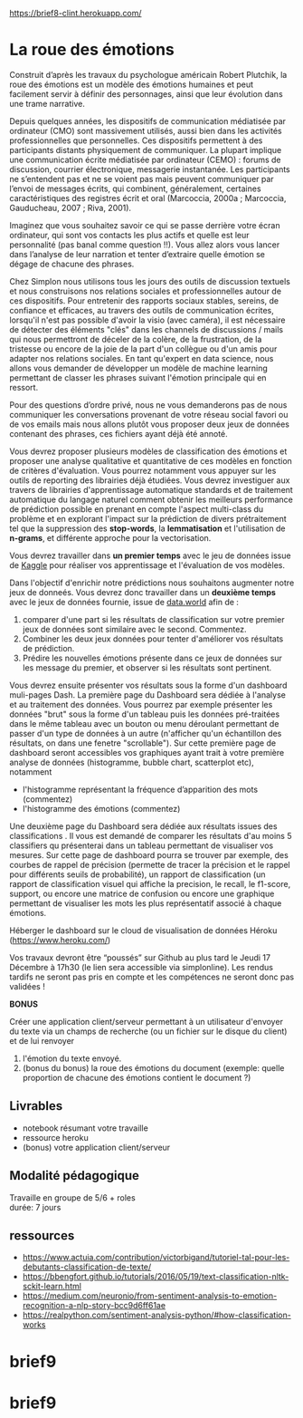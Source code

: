 https://brief8-clint.herokuapp.com/

# La roue des émotions

Construit d’après les travaux du psychologue américain Robert Plutchik, la roue des émotions est un modèle des émotions humaines et peut facilement servir à définir des personnages, ainsi que leur évolution dans une trame narrative.

Depuis quelques années, les dispositifs de communication médiatisée par ordinateur (CMO) sont massivement utilisés, aussi bien dans les activités professionnelles que personnelles. Ces dispositifs permettent à des participants distants physiquement de communiquer. La plupart implique une communication écrite médiatisée par ordinateur (CEMO) : forums de discussion, courrier électronique, messagerie instantanée. Les participants ne s’entendent pas et ne se voient pas mais peuvent communiquer par l’envoi de messages écrits, qui combinent, généralement, certaines caractéristiques des registres écrit et oral (Marcoccia, 2000a ; Marcoccia, Gauducheau, 2007 ; Riva, 2001).

Imaginez que vous souhaitez savoir ce qui se passe derrière votre écran ordinateur, qui sont vos contacts les plus actifs et quelle est leur personnalité (pas banal comme question !!). Vous allez alors vous lancer dans l’analyse de leur narration et tenter d’extraire quelle émotion se dégage de chacune des phrases.

Chez Simplon nous utilisons tous les jours des outils de discussion textuels et nous construisons nos relations sociales et professionnelles autour de ces dispositifs. Pour entretenir des rapports sociaux stables, sereins, de confiance et efficaces, au travers des outils de communication écrites, lorsqu'il n'est pas possible d'avoir la visio (avec caméra), il est nécessaire de détecter des éléments "clés" dans les channels de discussions / mails qui nous permettront de déceler de la colère, de la frustration, de la tristesse ou encore de la joie de la part d'un collègue ou d'un amis pour adapter nos relations sociales.
En tant qu'expert en data science, nous allons vous demander de développer un modèle de machine learning permettant de classer les phrases suivant l'émotion principale qui en ressort.

Pour des questions d’ordre privé, nous ne vous demanderons pas de nous communiquer les conversations provenant de votre réseau social favori ou de vos emails mais nous allons plutôt vous proposer deux jeux de données contenant des phrases, ces fichiers ayant déjà été annoté.

Vous devrez proposer plusieurs modèles de classification des émotions et proposer une analyse qualitative et quantitative de ces modèles en fonction de critères d'évaluation. Vous pourrez notamment vous appuyer sur les outils de reporting des librairies déjà étudiées. Vous devrez investiguer aux travers de librairies d'apprentissage automatique standards et de traitement automatique du langage naturel comment obtenir les meilleurs performance de prédiction possible en prenant en compte l'aspect multi-class du problème et en explorant l'impact sur la prédiction de divers prétraitement tel que la suppression des **stop-words**, la **lemmatisation** et l'utilisation de **n-grams**, et différente approche pour la vectorisation.

Vous devrez travailler dans **un premier temps** avec le jeu de données issue de [Kaggle](https://www.kaggle.com/ishantjuyal/emotions-in-text) pour réaliser vos apprentissage et l'évaluation de vos modèles.

Dans l'objectif d'enrichir notre prédictions nous souhaitons augmenter notre jeux de donneés.
Vous devrez donc travailler dans un **deuxième temps** avec le jeux de données fournie, issue de [data.world](https://data.world/crowdflower/sentiment-analysis-in-text) afin de  :
1. comparer d'une part si les résultats de classification sur votre premier jeux de données sont similaire avec le second. Commentez.
2. Combiner les deux jeux données pour tenter d'améliorer vos résultats de prédiction.
3. Prédire les nouvelles émotions présente dans ce jeux de données sur les message du premier, et observer si les résultats sont pertinent.


Vous devrez ensuite présenter vos résultats sous la forme d'un dashboard muli-pages Dash.
La première page du Dashboard sera dédiée à l'analyse et au traitement des données. Vous pourrez par exemple présenter les données "brut" sous la forme d'un tableau puis les données pré-traitées dans le même tableau avec un bouton ou menu déroulant permettant de passer d'un type de données à un autre (n'afficher qu'un échantillon des résultats, on dans une fenetre "scrollable"). Sur cette première page de dashboard seront accessibles vos graphiques ayant trait à votre première analyse de données (histogramme, bubble chart, scatterplot etc), notamment
* l'histogramme représentant la fréquence d’apparition des mots (commentez)
* l'histogramme des émotions (commentez)

Une deuxième page du Dashboard sera dédiée aux résultats issues des classifications . Il vous est demandé de comparer les résultats d'au moins 5 classifiers qu présenterai dans un tableau permettant de visualiser vos mesures. Sur cette page de dashboard pourra se trouver par exemple, des courbes de rappel de précision (permette de tracer la précision et le rappel pour différents seuils de probabilité), un rapport de classification (un rapport de classification visuel qui affiche la precision, le recall, le f1-score, support, ou encore une matrice de confusion ou encore une graphique permettant de visualiser les mots les plus représentatif associé à chaque émotions.

 Héberger le dashboard sur le cloud de visualisation de données Héroku (https://www.heroku.com/)

Vos travaux devront être “poussés” sur Github au plus tard le Jeudi 17 Décembre à 17h30 (le lien sera accessible via simplonline). Les rendus tardifs ne seront pas pris en compte et les compétences ne seront donc pas validées !

**BONUS**

Créer une application client/serveur permettant à un utilisateur d'envoyer du texte via un champs de recherche (ou un fichier sur le disque du client) et de lui renvoyer
1. l'émotion du texte envoyé.
2. (bonus du bonus) la roue des émotions du document (exemple: quelle proportion de chacune des émotions contient le document ?)


## Livrables

* notebook résumant votre travaille
* ressource heroku
* (bonus) votre application client/serveur

## Modalité pédagogique

Travaille en groupe de 5/6 + roles  
durée: 7 jours


## ressources

* https://www.actuia.com/contribution/victorbigand/tutoriel-tal-pour-les-debutants-classification-de-texte/
* https://bbengfort.github.io/tutorials/2016/05/19/text-classification-nltk-sckit-learn.html
* https://medium.com/neuronio/from-sentiment-analysis-to-emotion-recognition-a-nlp-story-bcc9d6ff61ae
* https://realpython.com/sentiment-analysis-python/#how-classification-works
# brief9
# brief9

